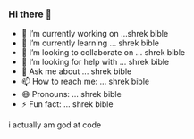 ### Hi there 👋


- 🔭 I’m currently working on ...shrek bible
- 🌱 I’m currently learning ... shrek bible
- 👯 I’m looking to collaborate on ... shrek bible
- 🤔 I’m looking for help with ... shrek bible
- 💬 Ask me about ... shrek bible
- 📫 How to reach me: ... shrek bible
- 😄 Pronouns: ... shrek bible
- ⚡ Fun fact: ... shrek bible

i actually am god at code
